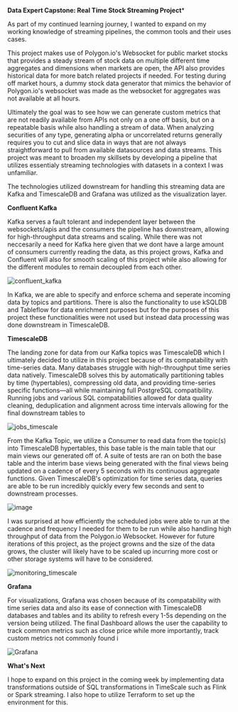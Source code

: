 **Data Expert Capstone: Real Time Stock Streaming Project***

As part of my continued learning journey, I wanted to expand on my working knowledge of streaming pipelines, the common tools and their uses cases. 

This project makes use of Polygon.io's Websocket for public market stocks that provides a steady stream of stock data on multiple different time aggregates and dimensions when markets are open, the API also provides historical data for more batch related projects if needed. For testing during off market hours, a dummy stock data generator that mimics the behavior of Polygon.io's websocket was made as the websocket for aggregates was not available at all hours.

Ultimately the goal was to see how we can generate custom metrics that are not readily available from APIs not only on a one off basis, but on a repeatable basis while also handling a stream of data. When analyzing securities of any type, generating alpha or uncorrelated returns generally requires you to cut and slice data in ways that are not always straightforward to pull from available datasources and data streams. This project was meant to broaden my skillsets by developing a pipeline that utilizes essentialy streaming technologies with datasets in a context I was unfamiliar.

The technologies utilized downstream for handling this streaming data are Kafka and TimescaleDB and Grafana was utilized as the visualization layer. 

**Confluent Kafka**

Kafka serves a fault tolerant and independent layer between the websockets/apis and the consumers the pipeline has downstream, allowing for high-throughput data streams and scaling. While there was not neccesarily a need for Kafka here given that we dont have a large amount of consumers currently reading the data, as this project grows, Kafka and Confluent will also for smooth scaling of this project while also allowing for the different modules to remain decoupled from each other. 

![confluent_kafka](https://github.com/user-attachments/assets/c2e59095-6108-4559-92c2-460877574080)

In Kafka, we are able to specify and enforce schema and seperate incoming data by topics and partitions. There is also the functionality to use kSQLDB and Tableflow for data enrichment purposes but for the purposes of this project these functionalities were not used but instead data processing was done downstream in TimescaleDB.

**TimescaleDB**

The landing zone for data from our Kafka topics was TimescaleDB which I ultimately decided to utilize in this project because of its compatability with time-series data. Many databases struggle with high-throughput time series data natively. TimescaleDB solves this by automatically partitioning tables by time (hypertables), compressing old data, and providing time-series specific functions—all while maintaining full PostgreSQL compatibility. Running jobs and various SQL compatabilities allowed for data quality cleaning, deduplication and alignment across time intervals allowing for the final downstream tables to 

![jobs_timescale](https://github.com/user-attachments/assets/1925ac34-e5f9-4b89-9c25-1a88d4ae491d)

From the Kafka Topic, we utilize a Consumer to read data from the topic(s) into TimescaleDB hypertables, this base table is the main table that our main views our generated off of.  A suite of tests are ran on both the base table and the interim base views being generated with the final views being updated on a cadence of every 5 seconds with its continuous aggregate functions. Given TimescaleDB's optimization for time series data, queries are able to be run incredibly quickly every few seconds and sent to downstream processes. 

![image](https://github.com/user-attachments/assets/dfa8bfc4-046b-468e-8384-81b34660e469)

I was surprised at how efficiently the scheduled jobs were able to run at the cadence and frequency I needed for them to be run while also handling high throughput of data from the Polygon.io Websocket. However for future iterations of this project, as the project growns and the size of the data grows, the cluster will likely have to be scaled up incurring more cost or other storage systems will have to be considered. 

![monitoring_timescale](https://github.com/user-attachments/assets/0b7c8e99-7f86-41d4-92e3-a239e115e4dc) 


**Grafana**

For visualizations, Grafana was chosen because of its compatability with time series data and also its ease of connection with TimescaleDB databases and tables and its ability to refresh every 1-5s depending on the version being utilized. The final Dashboard allows the user the capability to track common metrics such as close price while more importantly, track custom metrics not commonly found i

![Grafana](https://github.com/user-attachments/assets/a7fae1ef-ad17-45e3-96c2-033a5710008f)


**What's Next**

I hope to expand on this project in the coming week by implementing data transformations outside of SQL transformations in TimeScale such as Flink or Spark streaming. I also hope to utilize Terraform to set up the environment for this. 

